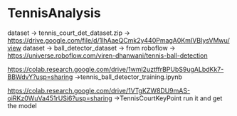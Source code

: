 # TennisAnalysis
dataset -> tennis_court_det_dataset.zip -> https://drive.google.com/file/d/1lhAaeQCmk2y440PmagA0KmIVBIysVMwu/view
dataset -> ball_detector_dataset -> from roboflow -> https://universe.roboflow.com/viren-dhanwani/tennis-ball-detection

https://colab.research.google.com/drive/1wml2uztffrBPUbS9ugALbdKk7-BBWdvY?usp=sharing ->tennis_ball_detector_training.ipynb

https://colab.research.google.com/drive/1VTgKZW8DU9mAS-oiRKz0WuVa451rUSi6?usp=sharing ->TennisCourtKeyPoint  run it and get the model

